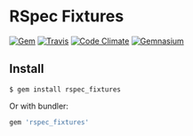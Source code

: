 RSpec Fixtures
==================================================

[![Gem](https://img.shields.io/gem/v/rspec_fixtures.svg?style=flat-square)](https://rubygems.org/gems/rspec_fixtures)
[![Travis](https://img.shields.io/travis/DannyBen/rspec_fixtures.svg?style=flat-square)](https://travis-ci.org/DannyBen/rspec_fixtures)
[![Code Climate](https://img.shields.io/codeclimate/github/DannyBen/rspec_fixtures.svg?style=flat-square)](https://codeclimate.com/github/DannyBen/rspec_fixtures)
[![Gemnasium](https://img.shields.io/gemnasium/DannyBen/rspec_fixtures.svg?style=flat-square)](https://gemnasium.com/DannyBen/rspec_fixtures)


Install
--------------------------------------------------

```
$ gem install rspec_fixtures
```

Or with bundler:

```ruby
gem 'rspec_fixtures'
```


